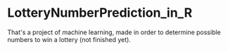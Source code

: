 # LotteryNumberPrediction_in_R
That's a project of machine learning, made in order to determine possible numbers to win a lottery (not finished yet).
